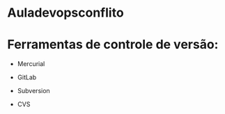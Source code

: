 # Auladevopsconflito
# Ferramentas de controle de versão:

* Mercurial

* GitLab

* Subversion

* CVS
